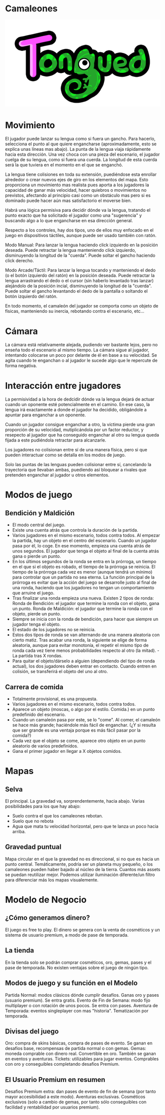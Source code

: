 
# Camaleones
![alt text](https://raw.githubusercontent.com/FresisuisHunters/Camaleones/master/Concept%20Art/Logos/img_tongued_logo.png)



# Movimiento
El jugador puede lanzar su lengua como si fuera un gancho. Para hacerlo, selecciona el punto al que quiere engancharse (aproximadamente, esto se explica unas líneas mas abajo). La punta de la lengua viaja rápidamente hacia esta dirección. Una vez choca con una pieza del escenario, el jugador cuelga de su lengua, como si fuera una cuerda. La longitud de esta cuerda será la que tuviera en el momento en el que se enganchó.

La lengua tiene colisiones en toda su extensión, puediéndose esta enrollar alrededor o crear nuevos ejes de giro en los elementos del mapa. Esto proporciona un movimiento mas realista pues aporta a los jugadores la capacidad de ganar más velocidad, hacer quiebros o movimientos no previstos, afectando al principio casi como un obstáculo mas pero si es dominado puede hacer aún mas satisfactorio el moverse bien.

Habrá una lógica permisiva para decidir dónde va la lengua, tratando el punto exacto que ha solicitado el jugador como una "sugerencia" y buscando algo a lo que engancharse en esa dirección general.

Respecto a los controles, hay dos tipos, uno de ellos muy enfocado en el juego en dispositivos táctiles, aunque puede ser usado también con ratón.

Modo Manual:
Para lanzar la lengua haciendo click izquierdo en la posición deseada.
Puede retractar la lengua  manteniendo click izquierdo, disminuyendo la longitud de la "cuerda".
Puede soltar el gancho haciendo click derecho.

Modo Arcade/Táctil:
Para lanzar la lengua tocando y manteniendo el dedo (o el botón izquierdo del ratón) en la posición deseada.
Puede retractar la lengua arrastrando el dedo o el cursor (sin haberlo levantado tras lanzar) alejándolo de la posición incial, disminuyendo la longitud de la "cuerda".
Puede soltar el gancho levantando el dedo de la pantalla o soltando el botón izquierdo del ratón.

En todo momento, el camaleón del jugador se comporta como un objeto de físicas, manteniendo su inercia, rebotando contra el escenario, etc...

# Cámara
La cámara está relativamente alejada, pudiendo ver bastante lejos, pero no enseña todo el escenario al mismo tiempo.
La cámara sigue al jugador, intentando colocarse un poco por delante de él en base a su velocidad.
Se agita cuando te enganchan o al jugador le sucede algo que le repercute de forma negativa.

# Interacción entre jugadores
La permisividad a la hora de dedcidir dónde va la lengua dejará de actuar cuando un oponente esté potencialmente en el camino. En ese caso, la lengua irá exactamente a donde el jugador ha decidido, obligándole a apuntar para enganchar a un oponente.

Cuando un jugador consigue enganchar a otro, la víctima pierde una gran proporción de su velocidad, mutiplicándola por un factor reductor, y resepecto al jugador que ha conseguido enganchar al otro su lengua queda fijada a este pudiéndola retractar para alcanzarle.

Los jugadores no colisionan entre sí de una manera física, pero si que pueden interactuar como se detalla en los modos de juego. 

Solo las puntas de las lenguas pueden colisionar entre sí, cancelando la trayectoria que llevaban ambas, puediendo así bloquear a rivales que pretenden enganchar al jugador u otros elementos.

# Modos de juego
## Bendición y Maldición
- El modo central del juego.
- Existe una cuenta atrás que controla la duración de la partida.
- Varios jugadores en el mismo escenario, todos contra todos. Al empezar la partida, hay un objeto en el centro del escenario. Cuando un jugador pasa por él, lo coge. En ese momento, empieza una cuenta atrás de unos segundos. El jugador que tenga el objeto al final de la cuenta atrás gana o pierde un punto. 
- En los últimos segundos de la ronda se entra en la prórroga, un tiempo en el que si el objeto es robado, el tiempo de la prórroga se reinicia. El tiempo de la prórroga cada vez es menor (aunque tendrá un mínimo) para controlar que un partida no sea eterna. La función principal de la prórroga es evitar que la acción del juego se desarrolle justo al final de una ronda, haciendo que los jugadores no tengan un comportamiento que arruine el juego.
- Tras finalizar una ronda empieza una nueva. Existen 2 tipos de ronda:
  Ronda de Bendición: el jugador que termine la ronda con el objeto, gana un punto.
  Ronda de Maldición: el jugador que termine la ronda con el objeto, pierde un punto.
- Siempre se inicia con la ronda de bendición, para hacer que siempre un jugador tenga el objeto.
- El estado de los jugadores no se reinicia.
- Estos dos tipos de ronda se van alternando de una manera aleatoria con cierto matiz. Tras acabar una ronda, la siguiente se elige de forma aleatoria, aunque para evitar monotonía, el repetir el mismo tipo de ronda cada vez tiene menos probabilidades respecto al otro (la mitad).
-La partida tras X rondas.
- Para quitar el objeto/dárselo a alguien (dependiendo del tipo de ronda actual), los dos jugadores deben entrar en contacto. Cuando entren en colisión, se transferirá el objeto del uno al otro.

## Carrera de comida
- Totalmente provisional, es una propuesta.
- Varios jugadores en el mismo escenario, todos contra todos. 
- Aparece un objeto (moscas, o algo por el estilo. Comida.) en un punto predefinido del escenario.
- Cuando un camaleón pasa por este, se lo "come". Al comer, el camaleón se hace más grande; haciéndole más fácil de enganchar. (¿Y si resulta que ser grande es una ventaja porque es más fácil pasar por la comida?)
- Cada vez que el objeto se come, aparece otro objeto en un punto aleatorio de varios predefinidos.
- Gana el primer jugador en llegar a X objetos comidos.

# Mapas
## Selva
El principal. La gravedad va, sorprendentemente, hacia abajo.
Varias posibilidades para los que hay abajo: 
- Suelo contra el que los camaleones rebotan.
- Suelo que no rebota
- Agua que mata tu velocidad horizontal, pero que te lanza un poco hacia arriba.

## Gravedad puntual
Mapa circular en el que la gravedad no es direccional, si no que es hacia un punto central.
Temáticamente, podría ser un planeta muy pequeño, o los camaleones pueden haber bajado al núcleo de la tierra. Cuantos más assets se puedan reutilizar mejor. Podemos utilizar iluminación diferente/un filtro para diferenciar más los mapas visualemente.

# Modelo de Negocio
## ¿Cómo generamos dinero?
El juego es free to play. El dinero se genera con la venta de cosméticos y un sistema de usuario premium, a modo de pase de temporada.

## La tienda
En la tienda solo se podrán comprar cosméticos, oro, gemas, pases y el pase de temporada. No existen ventajas sobre el juego de ningún tipo.

## Modos de juego y su función en el Modelo
Partida Normal: modos clásicos dónde cumplir desafíos. Ganas oro y pases (usuario premium). Se entra gratis.
Evento de Fin de Semana: modo fijo multiplayer o con rotación de unos pocos. Se entra con pases.
Aventura de Temporada: eventos singleplayer con mas "historia". Tematización por temporada.

## Divisas del juego
Oro: compra de skins básicas, compra de pases de evento. Se ganan en desafios base, recompensas de partida normal o con gemas.
Gemas: moneda comprable con dinero real. Convertible en oro. También se ganan en eventos y aventuras.
Tickets: utilizables para jugar eventos. Comprables con oro y conseguibles completando desafios Premium.

## El Usuario Premium en resumen
Desafios Premium extra: dan pases de evento de fin de semana (por tanto mayor accesibilidad a este modo).
Aventuras exclusivas.
Cosméticos exclusivos (solo a cambio de gemas, por tanto sólo conseguibles con facilidad y rentabilidad por usuarios premium).
